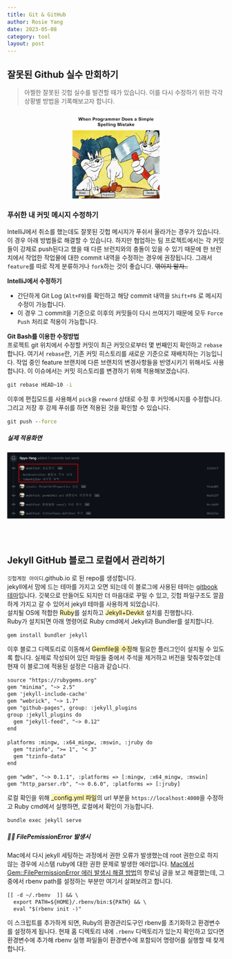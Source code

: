 ```yaml
---
title: Git & GitHub
author: Rosie Yang
date: 2023-05-08
category: tool
layout: post
---
```


## 잘못된 Github 실수 만회하기
> 아찔한 잘못된 깃헙 실수를 발견할 때가 있습니다. 이를 다시 수정하기 위한 각각 상황별 방법을 기록해보고자 합니다.

<p style="text-align: center; margin: 10px 0">
    <img src="/assets/gitbook/post_images/git/git_meme.jpg" style="width:40%">
</p>

### 푸쉬한 내 커밋 메시지 수정하기
IntelliJ에서 취소를 했는데도 잘못된 깃헙 메시지가 푸쉬서 올라가는 경우가 있습니다. 이 경우 아래 방법들로 해결할 수 있습니다. 하지만 협업하는 팀 프로젝트에서는 각 커밋들이 강제로 push된다고 했을 때
다른 브런치와의 충돌이 있을 수 있기 때문에 한 브런치에서 작업한 작업물에 대한 commit 내역을 수정하는 경우에 권장됩니다. 그래서 ```feature```를 따로 작게 분류하거나 ```fork```하는 것이 좋습니다. 
~~엮이지 말자..~~

**IntelliJ에서 수정하기**
+ 간단하게 Git Log (```Alt+F9```)를 확인하고 해당 commit 내역을 ```Shift+F6``` 로 메시지 수정이 가능합니다.
+ 이 경우 그 commit을 기준으로 이후의 커밋들이 다시 쓰여지기 때문에 모두 ```Force Push``` 처리로 적용이 가능합니다.

**Git Bash를 이용한 수정방법**  
프로젝트 git 위치에서 수정할 커밋이 최근 커밋으로부터 몇 번째인지 확인하고 ```rebase```합니다. 
여기서 ```rebase```란, 기존 커밋 히스토리를 새로운 기준으로 재배치하는 기능입니다. 작업 중인 feature 브랜치에 다른 브랜치의 변경사항들을 반영시키기 위해서도 사용합니다.
이 이슈에서는 커밋 히스토리를 변경하기 위해 적용해보겠습니다.
```cmd
git rebase HEAD~10 -i
```
이후에 편집모드를 사용해서 ```pick```을 ```reword``` 상태로 수정 후 커밋메시지를 수정합니다. 그리고 저장 후 강제 푸쉬를 하면 적용된 것을 확인할 수 있습니다.
```cmd
git push --force
```

##### 실제 적용화면

![rebase_commit.png](/assets/gitbook/post_images/git/rebase_commit.png)


<br><br>

## Jekyll GitHub 블로그 로컬에서 관리하기
```깃헙계정 아이디```.github.io 로 된 repo를 생성합니다.   
jekyll에서 맘에 드는 테마를 가지고 오면 되는데 이 블로그에 사용된 테마는 [gitbook 테마](http://jekyllthemes.org/themes/gitbook/)입니다. 깃북으로 만들어도 되지만 더 마음대로 꾸밀 수 있고, 깃헙 파일구조도 깔끔하게 가지고 갈 수 있어서 jekyll 테마를 사용하게 되었습니다.  
설치될 OS에 적합한 <span style="background-color:#fff5b1">Ruby</span>를 설치하고 <span style="background-color:#fff5b1">Jekyll+Devkit</span> 설치를 진행합니다.    
Ruby가 설치되면 아래 명령어로 Ruby cmd에서 Jekyll과 Bundler를 설치합니다.
```file
gem install bundler jekyll 
```
이후 블로그 디렉토리로 이동해서 <span style="background-color:#fff5b1">Gemfile을 수정</span>해 필요한 플러그인이 설치될 수 있도록 합니다. 실제로 작성되어 있던 파일들 중에서 주석을 제거하고 버전을 맞춰주었는데 현재 이 블로그에 적용된 설정은 다음과 같습니다.
```file
source "https://rubygems.org"
gem "minima", "~> 2.5"
gem 'jekyll-include-cache'
gem "webrick", "~> 1.7"
gem "github-pages", group: :jekyll_plugins
group :jekyll_plugins do
  gem "jekyll-feed", "~> 0.12"
end

platforms :mingw, :x64_mingw, :mswin, :jruby do
  gem "tzinfo", ">= 1", "< 3"
  gem "tzinfo-data"
end

gem "wdm", "~> 0.1.1", :platforms => [:mingw, :x64_mingw, :mswin]
gem "http_parser.rb", "~> 0.6.0", :platforms => [:jruby]
```
로컬 확인을 위해 <span style="background-color:#fff5b1">_config.yml 파일</span>의 url 부분을 ```https://localhost:4000```을 수정하고 Ruby cmd에서 실행하면, 로컬에서 확인이 가능합니다.
```file
bundle exec jekyll serve
```

##### 🚴🏽 FilePemissionError 발생시
Mac에서 다시 jekyll 세팅하는 과정에서 권한 오류가 발생했는데 root 권한으로 하지 않는 경우에 시스템 ruby에 대한 권한 문제로 발생한 에러압니다. 
[Mac에서 Gem::FilePermissionError 에러 발생시 해결 방법](https://jojoldu.tistory.com/288)의 향로님 글을 보고 해결했는데, 그 중에서 rbenv path를 설정하는 부분만 여기서 살펴보려고 합니다.
```
[[ -d ~/.rbenv  ]] && \
  export PATH=${HOME}/.rbenv/bin:${PATH} && \
  eval "$(rbenv init -)"
```
이 스크립트를 추가하게 되면, Ruby의 환경관리도구인 rbenv를 초기화하고 환경변수를 설정하게 됩니다. 현재 홈 디렉토리 내에 `.rbenv` 디렉토리가 있는지 확인하고 있다면 환경변수에 추가해 rbenv 실행 파일들이 환경변수에 포함되어 명령어를 실행할 때 찾게 합니다.


<div style="padding:3px; margin:200px 0;"></div>   






